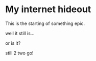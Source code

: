 # My internet hideout

This is the starting of something epic.

well it still is...

or is it?


still 2 two go!
